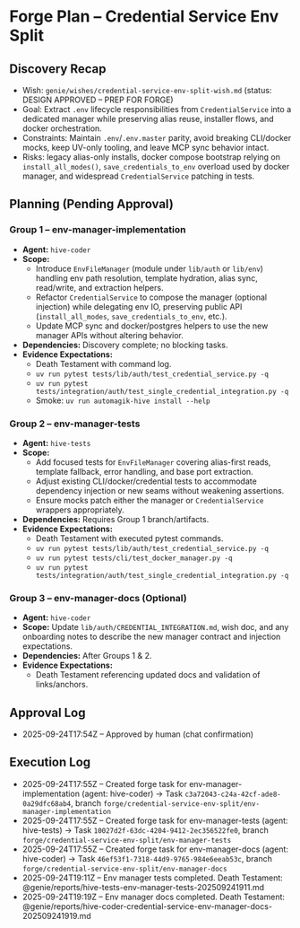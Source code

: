 # Forge Plan – Credential Service Env Split

## Discovery Recap
- Wish: `genie/wishes/credential-service-env-split-wish.md` (status: DESIGN APPROVED – PREP FOR FORGE)
- Goal: Extract `.env` lifecycle responsibilities from `CredentialService` into a dedicated manager while preserving alias reuse, installer flows, and docker orchestration.
- Constraints: Maintain `.env`/`.env.master` parity, avoid breaking CLI/docker mocks, keep UV-only tooling, and leave MCP sync behavior intact.
- Risks: legacy alias-only installs, docker compose bootstrap relying on `install_all_modes()`, `save_credentials_to_env` overload used by docker manager, and widespread `CredentialService` patching in tests.

## Planning (Pending Approval)

### Group 1 – env-manager-implementation
- **Agent:** `hive-coder`
- **Scope:**
  - Introduce `EnvFileManager` (module under `lib/auth` or `lib/env`) handling env path resolution, template hydration, alias sync, read/write, and extraction helpers.
  - Refactor `CredentialService` to compose the manager (optional injection) while delegating env IO, preserving public API (`install_all_modes`, `save_credentials_to_env`, etc.).
  - Update MCP sync and docker/postgres helpers to use the new manager APIs without altering behavior.
- **Dependencies:** Discovery complete; no blocking tasks.
- **Evidence Expectations:**
  - Death Testament with command log.
  - `uv run pytest tests/lib/auth/test_credential_service.py -q`
  - `uv run pytest tests/integration/auth/test_single_credential_integration.py -q`
  - Smoke: `uv run automagik-hive install --help`

### Group 2 – env-manager-tests
- **Agent:** `hive-tests`
- **Scope:**
  - Add focused tests for `EnvFileManager` covering alias-first reads, template fallback, error handling, and base port extraction.
  - Adjust existing CLI/docker/credential tests to accommodate dependency injection or new seams without weakening assertions.
  - Ensure mocks patch either the manager or `CredentialService` wrappers appropriately.
- **Dependencies:** Requires Group 1 branch/artifacts.
- **Evidence Expectations:**
  - Death Testament with executed pytest commands.
  - `uv run pytest tests/lib/auth/test_credential_service.py -q`
  - `uv run pytest tests/cli/test_docker_manager.py -q`
  - `uv run pytest tests/integration/auth/test_single_credential_integration.py -q`

### Group 3 – env-manager-docs (Optional)
- **Agent:** `hive-coder`
- **Scope:** Update `lib/auth/CREDENTIAL_INTEGRATION.md`, wish doc, and any onboarding notes to describe the new manager contract and injection expectations.
- **Dependencies:** After Groups 1 & 2.
- **Evidence Expectations:**
  - Death Testament referencing updated docs and validation of links/anchors.

## Approval Log
- 2025-09-24T17:54Z – Approved by human (chat confirmation)

## Execution Log
- 2025-09-24T17:55Z – Created forge task for env-manager-implementation (agent: hive-coder) → Task `c3a72043-c24a-42cf-ade8-0a29dfc68ab4`, branch `forge/credential-service-env-split/env-manager-implementation`
- 2025-09-24T17:55Z – Created forge task for env-manager-tests (agent: hive-tests) → Task `10027d2f-63dc-4204-9412-2ec356522fe0`, branch `forge/credential-service-env-split/env-manager-tests`
- 2025-09-24T17:55Z – Created forge task for env-manager-docs (agent: hive-coder) → Task `46ef53f1-7318-44d9-9765-984e6eeab53c`, branch `forge/credential-service-env-split/env-manager-docs`
- 2025-09-24T19:11Z – Env manager tests completed. Death Testament: @genie/reports/hive-tests-env-manager-tests-202509241911.md
- 2025-09-24T19:19Z – Env manager docs completed. Death Testament: @genie/reports/hive-coder-credential-service-env-manager-docs-202509241919.md
